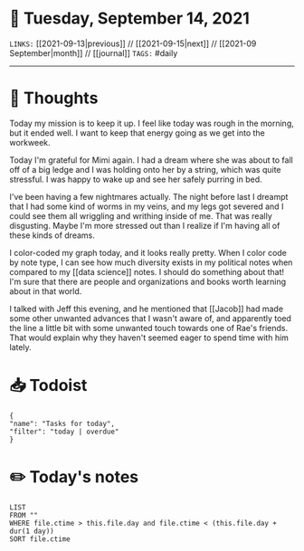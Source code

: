 # 📅 Tuesday, September 14, 2021
`LINKS:` [[2021-09-13|previous]] // [[2021-09-15|next]] // [[2021-09 September|month]] // [[journal]] 
`TAGS:` #daily

---
# 💭 Thoughts
Today my mission is to keep it up. I feel like today was rough in the morning, but it ended well. I want to keep that energy going as we get into the workweek. 

Today I'm grateful for Mimi again. I had a dream where she was about to fall off of a big ledge and I was holding onto her by a string, which was quite stressful. I was happy to wake up and see her safely purring in bed. 

I've been having a few nightmares actually. The night before last I dreampt that I had some kind of worms in my veins, and my legs got severed and I could see them all wriggling and writhing inside of me. That was really disgusting. Maybe I'm more stressed out than I realize if I'm having all of these kinds of dreams. 

I color-coded my graph today, and it looks really pretty. When I color code by note type, I can see how much diversity exists in my political notes when compared to my [[data science]] notes. I should do something about that! I'm sure that there are people and organizations and books worth learning about in that world. 

I talked with Jeff this evening, and he mentioned that [[Jacob]] had made some other unwanted advances that I wasn't aware of, and apparently toed the line a little bit with some unwanted touch towards one of Rae's friends. That would explain why they haven't seemed eager to spend time with him lately. 

# 📥 Todoist
```todoist
{
"name": "Tasks for today",
"filter": "today | overdue"
}
```

# ✏️ Today's notes
```dataview
LIST 
FROM ""
WHERE file.ctime > this.file.day and file.ctime < (this.file.day + dur(1 day))
SORT file.ctime
```
